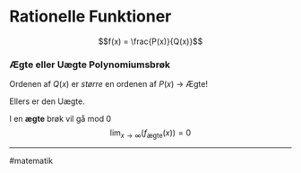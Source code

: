 # Rationelle Funktioner

$$f(x) = \frac{P(x)}{Q(x)}$$

### Ægte eller Uægte Polynomiumsbrøk

Ordenen af $Q(x)$ er *større* en ordenen af $P(x)$ -> Ægte!

Ellers er den Uægte.

I en **ægte** brøk vil gå mod $0$
$$\lim_{x\to\infty}(f_{\text{ægte}}(x)) = 0$$

---
#matematik 